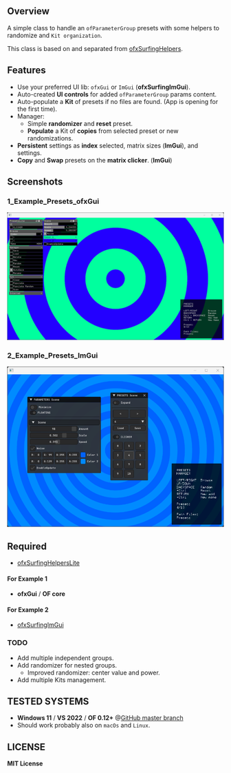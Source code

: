 ## Overview

A simple class to handle an `ofParameterGroup` presets with some helpers to randomize and `Kit organization`.  

This class is based on and separated from [ofxSurfingHelpers](https://github.com/moebiussurfing/ofxSurfingHelpers).  

## Features
- Use your preferred UI lib: `ofxGui` or `ImGui` (**ofxSurfingImGui**).
- Auto-created **UI controls** for added `ofParameterGroup` params content.
- Auto-populate a **Kit** of presets if no files are found. (App is opening for the first time).
- Manager:
  - Simple **randomizer** and **reset** preset.
  - **Populate** a Kit of **copies** from selected preset or new randomizations.
- **Persistent** settings as **index** selected, matrix sizes (**ImGui**), and settings.
- **Copy** and **Swap** presets on the **matrix clicker**. (**ImGui**)

## Screenshots
### 1_Example_Presets_ofxGui
![](1_Example_Presets_ofxGui/Capture.PNG)
### 2_Example_Presets_ImGui
![](2_Example_Presets_ImGui/Capture.PNG)

## Required
- [ofxSurfingHelpersLite](https://github.com/moebiussurfing/ofxSurfingHelpersLite)
#### For Example 1
- **ofxGui** / **OF core**
#### For Example 2
- [ofxSurfingImGui](https://github.com/moebiussurfing/ofxSurfingImGui/tree/develop)

### TODO
- Add multiple independent groups.
- Add randomizer for nested groups.
  - Improved randomizer: center value and power.
- Add multiple Kits management.

## TESTED SYSTEMS
* **Windows 11** / **VS 2022** / **OF 0.12+** @[GitHub master branch](https://github.com/openframeworks/openFrameworks)
* Should work probably also on `macOs` and `Linux`.

## LICENSE
**MIT License**
